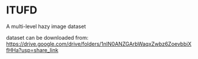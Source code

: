 # ITUFD
A multi-level hazy image dataset

dataset can be downloaded from: https://drive.google.com/drive/folders/1nIN0ANZGArbWaqxZwbz6ZoevbbiXfHHa?usp=share_link

